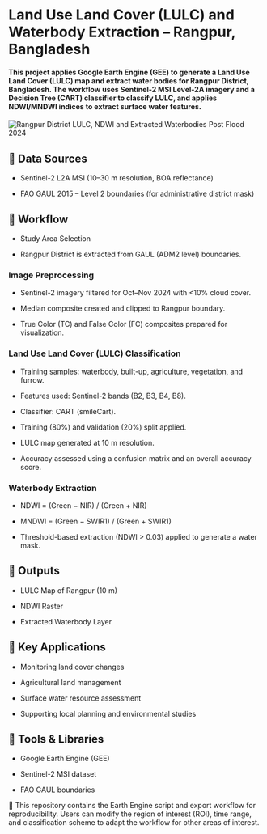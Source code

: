 # Land Use Land Cover (LULC) and Waterbody Extraction – Rangpur, Bangladesh #

#### This project applies Google Earth Engine (GEE) to generate a Land Use Land Cover (LULC) map and extract water bodies for Rangpur District, Bangladesh. The workflow uses Sentinel-2 MSI Level-2A imagery and a Decision Tree (CART) classifier to classify LULC, and applies NDWI/MNDWI indices to extract surface water features. ###

![Rangpur District LULC, NDWI and Extracted Waterbodies Post Flood 2024](Combined%20Map.jpg)

## 🔹 Data Sources ##

- Sentinel-2 L2A MSI (10–30 m resolution, BOA reflectance)

- FAO GAUL 2015 – Level 2 boundaries (for administrative district mask)

## 🔹 Workflow ##

- Study Area Selection

- Rangpur District is extracted from GAUL (ADM2 level) boundaries.

### Image Preprocessing ###

- Sentinel-2 imagery filtered for Oct–Nov 2024 with <10% cloud cover.

- Median composite created and clipped to Rangpur boundary.

- True Color (TC) and False Color (FC) composites prepared for visualization.

### Land Use Land Cover (LULC) Classification ###

- Training samples: waterbody, built-up, agriculture, vegetation, and furrow.

- Features used: Sentinel-2 bands (B2, B3, B4, B8).

- Classifier: CART (smileCart).

- Training (80%) and validation (20%) split applied.

- LULC map generated at 10 m resolution.

- Accuracy assessed using a confusion matrix and an overall accuracy score.

### Waterbody Extraction ###

- NDWI = (Green − NIR) / (Green + NIR)

- MNDWI = (Green − SWIR1) / (Green + SWIR1)

- Threshold-based extraction (NDWI > 0.03) applied to generate a water mask.

## 🔹 Outputs ##

- LULC Map of Rangpur (10 m)

- NDWI Raster

- Extracted Waterbody Layer

## 🔹 Key Applications ###

- Monitoring land cover changes

- Agricultural land management

- Surface water resource assessment

- Supporting local planning and environmental studies

## 🔹 Tools & Libraries ##

- Google Earth Engine (GEE)

- Sentinel-2 MSI dataset

- FAO GAUL boundaries

📌 This repository contains the Earth Engine script and export workflow for reproducibility. Users can modify the region of interest (ROI), time range, and classification scheme to adapt the workflow for other areas of interest.
